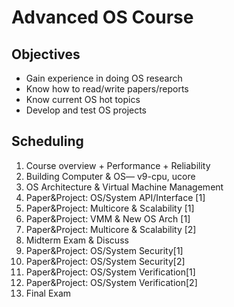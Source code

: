 # Advanced OS Course

## Objectives
 - Gain experience in doing OS research
 - Know how to read/write papers/reports
 - Know current OS hot topics
 - Develop and test OS projects 

## Scheduling
1.	Course overview + Performance + Reliability
1. Building Computer & OS— v9-cpu, ucore
1. OS Architecture & Virtual Machine Management
1. Paper&Project:  OS/System API/Interface [1]
1. Paper&Project:  Multicore & Scalability [1]
1. Paper&Project:  VMM & New OS Arch [1]
1. Paper&Project:  Multicore & Scalability [2]
1. Midterm Exam & Discuss
1. Paper&Project:  OS/System Security[1]
1. Paper&Project:  OS/System Security[2]
1. Paper&Project:  OS/System Verification[1]
1. Paper&Project:  OS/System Verification[2]
1. Final Exam
